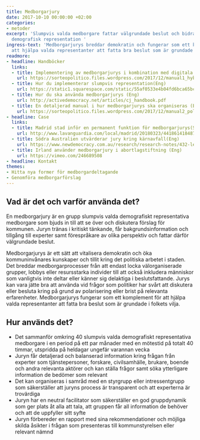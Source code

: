```yaml
---
title: Medborgarjury
date: 2017-10-10 00:00:00 +02:00
categories:
- metoder
excerpt: 'Slumpvis valda medborgare fattar välgrundade beslut och bidrar till bredare
  demografisk representation '
ingress-text: 'Medborgarjurys breddar demokratin och fungerar som ett komplement för
  att hjälpa valda representanter att fatta bra beslut som är grundade i folkets vilja. '
readmore:
- headline: Handböcker
  links:
  - title: Implementering av medborgarjurys i kombination med digitala plattformar(Eng)
    url: https://sorteopolitico.files.wordpress.com/2017/12/manual1_hybriddemocracy.pdf
  - title: Hur du implementerar slumpvis representation(Eng)
    url: https://static1.squarespace.com/static/55af0533e4b04fd6bca65bc8/t/5aafb4b66d2a7312c182b69d/1521464506233/Lotto_Paper_v1.1.2.pdf
  - title: Hur du ska använda medborgarjurys (Eng)
    url: http://activedemocracy.net/articles/cj_handbook.pdf
  - title: En detaljerad manual i hur medborgarjurys ska organiseras (Eng)
    url: https://sorteopolitico.files.wordpress.com/2017/12/manual2_policy-juries.pdf
- headline: Case
  links:
  - title: Madrid stad inför en permanent funktion för medborgarjurys(Sp)
    url: http://www.lavanguardia.com/local/madrid/20180323/441861418487/el-observatorio-de-la-ciudad-estara-formado-por-vecinos-elegidos-por-sorteo-que-asesoraran-al-ayuntamiento.html
  - title: Södra Australien utvärderar jury kring kärnavfall(Eng)
    url: https://www.newdemocracy.com.au/research/research-notes/432-learnings-nuclear-jury
  - title: Irland använder medborgarjury i abortlagstiftning (Eng)
    url: https://vimeo.com/246689508
- headline: Kontakt
themes:
- Hitta nya former för medborgardeltagande
- Genomföra medborgarförslag
---
```


## Vad är det och varför använda det?

En medborgarjury är en grupp slumpvis valda demografiskt representativa medborgare som bjuds in till att se över och diskutera förslag för kommunen. Juryn tränas i kritiskt tänkande, får bakgrundsinformation och tillgång till experter samt förespråkare av olika perspektiv och fattar därför välgrundade beslut.  

Medborgarjurys är ett sätt att vitalisera demokratin och öka kommuninvånares kunskaper och tillit kring det politiska arbetet i staden. Det breddar medborgarprocesser från att endast locka välorganiserade grupper, lobbys eller resursstarka individer till att också inkludera människor som vanligtvis inte deltar eller känner sig delaktiga i beslutsfattande. Jurys kan vara jätte bra att använda vid frågor som politiker har svårt att diskutera eller besluta kring på grund av polarisering eller brist på relevanta erfarenheter. Medborgarjurys fungerar som ett komplement för att hjälpa valda representanter att fatta bra beslut som är grundade i folkets vilja. 

## Hur används det?
* Det sammanför omkring 40 slumpvis valda demografiskt representativa medborgare i en period på ett par månader med en mötestid på totalt 40 timmar, utspridda på heldagar ungefär varannan vecka 
* Juryn får detaljerad och balanserad information kring frågan från experter som tjänstepersoner, forskare, civilsamhälle, brukare, boende och andra relevanta aktörer och kan ställa frågor samt söka ytterligare information de bedömer som relevant
* Det kan organiseras i samråd med en styrgrupp eller intressentgrupp som säkerställer att juryns process är transparent och att experterna är trovärdiga 
* Juryn har en neutral facilitator som säkerställer en god gruppdynamik som ger plats åt alla att tala, att gruppen får all information de behöver och att de uppfyller sitt syfte 
* Juryn förbereder en rapport med sina rekommendationer och möjliga skilda åsikter i frågan som presenteras till kommunstyrelsen eller relevant nämnd
